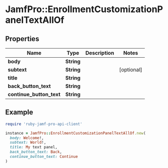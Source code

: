 # JamfPro::EnrollmentCustomizationPanelTextAllOf

## Properties

| Name | Type | Description | Notes |
| ---- | ---- | ----------- | ----- |
| **body** | **String** |  |  |
| **subtext** | **String** |  | [optional] |
| **title** | **String** |  |  |
| **back_button_text** | **String** |  |  |
| **continue_button_text** | **String** |  |  |

## Example

```ruby
require 'ruby-jamf-pro-api-client'

instance = JamfPro::EnrollmentCustomizationPanelTextAllOf.new(
  body: Welcome!,
  subtext: World!,
  title: My text panel,
  back_button_text: Back,
  continue_button_text: Continue
)
```

